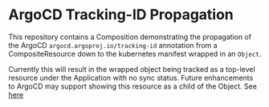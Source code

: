 # ArgoCD Tracking-ID Propagation

This repository contains a Composition demonstrating the propagation of the ArgoCD `argocd.argoproj.io/tracking-id` annotation from a CompositeResource down to the kubernetes manifest wrapped in an `Object`.

Currently this will result in the wrapped object being tracked as a top-level resource under the Application with no sync status. Future enhancements to ArgoCD may support showing this resource as a child of the Object. See [here](https://github.com/argoproj/argo-cd/issues/8683#issuecomment-1155723396)